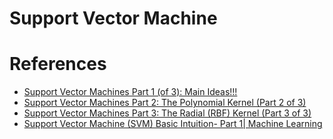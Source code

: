 # Support Vector Machine

# References
- [Support Vector Machines Part 1 (of 3): Main Ideas!!!](https://www.youtube.com/watch?v=efR1C6CvhmE)
- [Support Vector Machines Part 2: The Polynomial Kernel (Part 2 of 3)](https://www.youtube.com/watch?v=Toet3EiSFcM)
- [Support Vector Machines Part 3: The Radial (RBF) Kernel (Part 3 of 3)](https://www.youtube.com/watch?v=Qc5IyLW_hns)
- [Support Vector Machine (SVM) Basic Intuition- Part 1| Machine Learning](https://www.youtube.com/watch?v=H9yACitf-KM)
